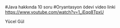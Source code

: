 #Java hakkında 10 soru
#Oryantasyon ödevi
video linki
https://www.youtube.com/watch?v=1_iEqq8TpxU

Yücel Gül
